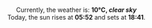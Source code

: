 <p  align="center"><br/>Currently, the weather is: <b> 10°C, <i>clear sky</i></b></br>Today, the sun rises at <b>05:52</b> and sets at <b>18:41</b>.</p>